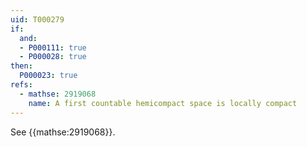 ```yaml
---
uid: T000279
if:
  and:
  - P000111: true
  - P000028: true
then:
  P000023: true
refs:
  - mathse: 2919068
    name: A first countable hemicompact space is locally compact
---
```


See {{mathse:2919068}}.
